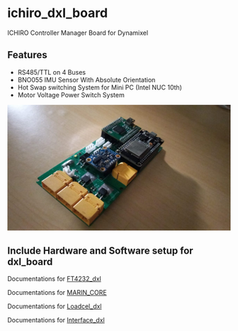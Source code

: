 # ichiro_dxl_board
ICHIRO Controller Manager Board for Dynamixel
## Features

* RS485/TTL on 4 Buses
* BNO055 IMU Sensor With Absolute Orientation
* Hot Swap switching System for Mini PC (Intel NUC 10th)
* Motor Voltage Power Switch System

![ichiro_dxl_board](/image/ichiro_dxl_board.jpg "ICHIRO_DXL_BOARD")

## Include Hardware and Software setup for dxl_board

Documentations for [FT4232_dxl](https://github.com/RomdhoniZidane20/ichiro_dxl_board/tree/main/firmware/FT4232)

Documentations for [MARIN_CORE](https://github.com/RomdhoniZidane20/ichiro_dxl_board/tree/main/firmware/Marin_Core_Firmware)

Documentations for [Loadcel_dxl](https://github.com/RomdhoniZidane20/ichiro_dxl_board/tree/main/firmware/Loadcell)

Documentations for [Interface_dxl](https://github.com/RomdhoniZidane20/ichiro_dxl_board/tree/main/firmware/Interface)
